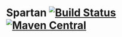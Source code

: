 # Spartan [![Build Status](https://travis-ci.org/SpartanRefactoring/spartan.svg?branch=master)](https://travis-ci.org/SpartanRefactoring/spartan) [![Maven Central](https://maven-badges.herokuapp.com/maven-central/il.org.spartan/spartan/badge.svg)](https://maven-badges.herokuapp.com/maven-central/il.org.spartan/spartan/)
